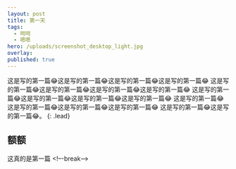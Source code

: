 ```yaml
---
layout: post
title: 第一天
tags:
  - 呵呵
  - 嗯嗯
hero: /uploads/screenshot_desktop_light.jpg
overlay: 
published: true
---
```


这是写的第一篇😂这是写的第一篇😂这是写的第一篇😂这是写的第一篇😂
这是写的第一篇😂这是写的第一篇😂这是写的第一篇😂这是写的第一篇😂
这是写的第一篇😂这是写的第一篇😂这是写的第一篇😂这是写的第一篇😂
这是写的第一篇😂这是写的第一篇😂这是写的第一篇😂这是写的第一篇😂
这是写的第一篇😂这是写的第一篇😂。
{: .lead}

## 额额
这真的是第一篇
<!–-break-–>
